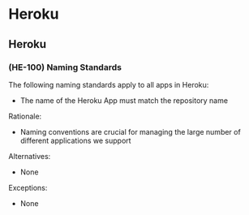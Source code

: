 # Heroku

## Heroku

### \(HE-100\) Naming Standards <a id="he-100-naming-standards"></a>

The following naming standards apply to all apps in Heroku:

* The name of the Heroku App must match the repository name

Rationale:

* Naming conventions are crucial for managing the large number of different applications we support

Alternatives:

* None

Exceptions:

* None

[  
](https://docs.labs.lambdaschool.com/standards/infrastructure/aws)

